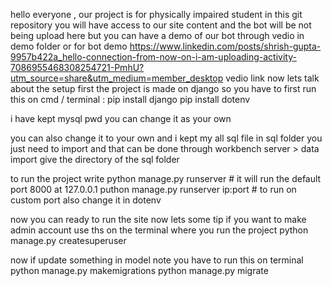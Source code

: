 hello everyone ,
our project is for physically impaired student in this git repository you will have access to our site content
and the bot will be not being upload here but you can have a demo of our bot through vedio in demo folder 
or for bot demo https://www.linkedin.com/posts/shrish-gupta-9957b422a_hello-connection-from-now-on-i-am-uploading-activity-7086955468308254721-PmhU?utm_source=share&utm_medium=member_desktop vedio link
now lets talk about the setup first 
the project is made on django 
so you have to first run this on cmd / terminal :
pip install django
pip install dotenv

i have kept mysql pwd you can change it as your own

you can also change it to your own
 and i kept my all sql file in sql folder you just need to import and 
 that can be done through workbench server > data import 
 give the directory of the sql folder

 to run the project write 
 python manage.py runserver             # it will run the default port 8000 at 127.0.0.1
 puthon manage.py runserver ip:port     # to run on custom port also change it in dotenv 

 now you can ready to run the site now lets some tip if you want to make admin account 
 use ths on the terminal where you run the project 
 python manage.py createsuperuser

 now if update something in model note you have to run this on terminal
 python manage.py makemigrations
 python manage.py migrate
